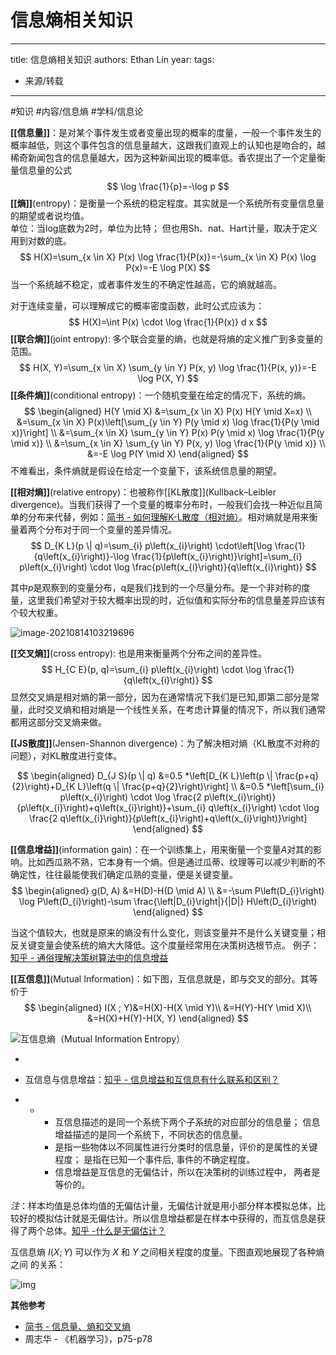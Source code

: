 




# 信息熵相关知识


---
title: 信息熵相关知识
authors: Ethan Lin
year:
tags:
  - 来源/转载 
---


#知识 
#内容/信息熵
#学科/信息论


**[[信息量]]**：是对某个事件发生或者变量出现的概率的度量，一般一个事件发生的概率越低，则这个事件包含的信息量越大，这跟我们直观上的认知也是吻合的，越稀奇新闻包含的信息量越大，因为这种新闻出现的概率低。香农提出了一个定量衡量信息量的公式
$$
\log \frac{1}{p}=-\log p
$$
**[[熵]]**(entropy)：是衡量一个系统的稳定程度。其实就是一个系统所有变量信息量的期望或者说均值。  
单位：当log底数为2时，单位为比特； 但也用Sh、nat、Hart计量，取决于定义用到对数的底。  
$$
    H(X)=\sum_{x \in X} P(x) \log \frac{1}{P(x)}=-\sum_{x \in X} P(x) \log P(x)=-E \log P(X)
$$
当一个系统越不稳定，或者事件发生的不确定性越高，它的熵就越高。  

对于连续变量，可以理解成它的概率密度函数，此时公式应该为：
$$
H(X)=\int P(x) \cdot \log \frac{1}{P(x)} d x
$$
**[[联合熵]]**(joint entropy): 多个联合变量的熵，也就是将熵的定义推广到多变量的范围。
$$
H(X, Y)=\sum_{x \in X} \sum_{y \in Y} P(x, y) \log \frac{1}{P(x, y)}=-E \log P(X, Y)
$$
**[[条件熵]]**(conditional entropy)：一个随机变量在给定的情况下，系统的熵。
$$
\begin{aligned}
H(Y \mid X) &=\sum_{x \in X} P(x) H(Y \mid X=x) \\
&=\sum_{x \in X} P(x)\left[\sum_{y \in Y} P(y \mid x) \log \frac{1}{P(y \mid x)}\right] \\
&=\sum_{x \in X} \sum_{y \in Y} P(x) P(y \mid x) \log \frac{1}{P(y \mid x)} \\
&=\sum_{x \in X} \sum_{y \in Y} P(x, y) \log \frac{1}{P(y \mid x)} \\
&=-E \log P(Y \mid X)
\end{aligned}
$$
不难看出，条件熵就是假设在给定一个变量下，该系统信息量的期望。

**[[相对熵]]**(relative entropy)：也被称作[[KL散度]](Kullback–Leibler divergence)。当我们获得了一个变量的概率分布时，一般我们会找一种近似且简单的分布来代替，例如：[简书 - 如何理解K-L散度（相对熵）](https://link.zhihu.com/?target=https%3A//www.jianshu.com/p/43318a3dc715)。相对熵就是用来衡量着两个分布对于同一个变量的差异情况。
$$
D_{K L}(p \| q)=\sum_{i} p\left(x_{i}\right) \cdot\left[\log \frac{1}{q\left(x_{i}\right)}-\log \frac{1}{p\left(x_{i}\right)}\right]=\sum_{i} p\left(x_{i}\right) \cdot \log \frac{p\left(x_{i}\right)}{q\left(x_{i}\right)}
$$

其中$p$是观察到的变量分布，q是我们找到的一个尽量分布。​是一个非对称的度量，这里我们希望对于较大概率出现的​时，近似值和实际分布的信息量差异应该有个较大权重。

![image-20210814103219696](image-20210814103219696.png)

**[[交叉熵]]**(cross entropy): 也是用来衡量两个分布之间的差异性。
$$
H_{C E}(p, q)=\sum_{i} p\left(x_{i}\right) \cdot \log \frac{1}{q\left(x_{i}\right)}
$$
显然交叉熵是相对熵的第一部分，因为在通常情况下我们是已知,即第二部分是常量，此时交叉熵和相对熵是一个线性关系，在考虑计算量的情况下，所以我们通常都用这部分交叉熵来做。



**[[JS散度]]**(Jensen-Shannon divergence)：为了解决相对熵（KL散度不对称的问题），对KL散度进行变体。


$$
\begin{aligned}
D_{J S}(p \| q) &=0.5 *\left[D_{K L}\left(p \| \frac{p+q}{2}\right)+D_{K L}\left(q \| \frac{p+q}{2}\right)\right] \\
&=0.5 *\left[\sum_{i} p\left(x_{i}\right) \cdot \log \frac{2 p\left(x_{i}\right)}{p\left(x_{i}\right)+q\left(x_{i}\right)}+\sum_{i} q\left(x_{i}\right) \cdot \log \frac{2 q\left(x_{i}\right)}{p\left(x_{i}\right)+q\left(x_{i}\right)}\right]
\end{aligned}
$$





**[[信息增益]]**(information gain)：在一个训练集上，用来衡量一个变量$A$对其的影响。比如西瓜熟不熟，它本身有一个熵。但是通过瓜蒂、纹理等可以减少判断的不确定性，往往最能使我们确定瓜熟的变量，便是关键变量。
$$
\begin{aligned}
g(D, A) &=H(D)-H(D \mid A) \\
&=-\sum P\left(D_{i}\right) \log P\left(D_{i}\right)-\sum \frac{\left|D_{i}\right|}{|D|} H\left(D_{i}\right)
\end{aligned}
$$


当这个值较大，也就是原来的熵没有什么变化，则该变量并不是什么关键变量；相反关键变量会使系统的熵大大降低。这个度量经常用在决策树选根节点。 例子：[知乎 - 通俗理解决策树算法中的信息增益](https://zhuanlan.zhihu.com/p/26596036)





**[[互信息]]**(Mutual Information)：如下图，互信息就是，即与交叉的部分。其等价于
$$
\begin{aligned}
I(X ; Y)&=H(X)-H(X \mid Y)\\
&=H(Y)-H(Y \mid X)\\
&=H(X)+H(Y)-H(X, Y)
\end{aligned}
$$


![互信息熵（Mutual Information Entropy）](v2-9c2a3e98f3c2e06cd70cc081cc7022ac_1440w.jpg)

- 

- 互信息与信息增益：[知乎 - 信息增益和互信息有什么联系和区别？](https://www.zhihu.com/question/39436574?sort=created)

- - - 互信息描述的是同一个系统下两个子系统的对应部分的信息量；
      信息增益描述的是同一个系统下，不同状态的信息量。
    - 是指一些物体以不同属性进行分类时的信息量，评价的是属性的关键程度；
      是指在已知一个事件后, 事件的不确定程度。
    - 信息增益是互信息的无偏估计，所以在决策树的训练过程中， 两者是等价的。



*注*：样本均值是总体均值的无偏估计量，无偏估计就是用小部分样本模拟总体，比较好的模拟估计就是无偏估计。所以信息增益都是在样本中获得的，而互信息是获得了两个总体。[知乎 -什么是无偏估计？ ](https://www.zhihu.com/question/22983179)



互信息熵 $I(X ; Y)$ 可以作为 $X$ 和 $Y$ 之间相关程度的度量。下图直观地展现了各种熵之间 的关系：

![img](v2-e5e3c4e7c2b5945a92771593489d5e12_720w.jpg)





**其他参考**

- [简书 - 信息量、熵和交叉熵](https://zhuanlan.zhihu.com/p/240676850/信息量、熵和交叉熵)
- 周志华 - 《机器学习》，p75-p78














